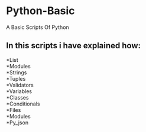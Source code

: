 # Python-Basic
A Basic Scripts Of Python


## In this scripts i have explained how: <br/>
*List<br/>
*Modules<br/>
*Strings<br/>
*Tuples<br/>
*Validators<br/>
*Variables <br/>
*Classes<br/>
*Conditionals<br/>
*Files<br/>
*Modules<br/>
*Py_json<br/>

